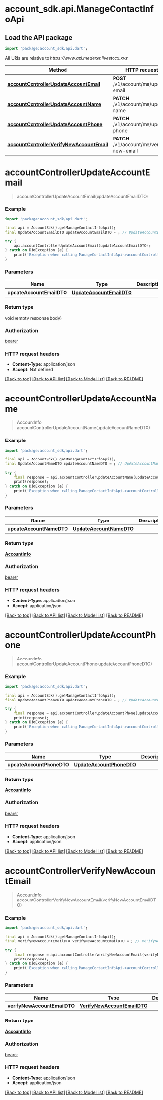 # account_sdk.api.ManageContactInfoApi

## Load the API package
```dart
import 'package:account_sdk/api.dart';
```

All URIs are relative to *https://www.api.medexer.livestocx.xyz*

Method | HTTP request | Description
------------- | ------------- | -------------
[**accountControllerUpdateAccountEmail**](ManageContactInfoApi.md#accountcontrollerupdateaccountemail) | **POST** /v1/account/me/update-email | 
[**accountControllerUpdateAccountName**](ManageContactInfoApi.md#accountcontrollerupdateaccountname) | **PATCH** /v1/account/me/update-name | 
[**accountControllerUpdateAccountPhone**](ManageContactInfoApi.md#accountcontrollerupdateaccountphone) | **PATCH** /v1/account/me/update-phone | 
[**accountControllerVerifyNewAccountEmail**](ManageContactInfoApi.md#accountcontrollerverifynewaccountemail) | **PATCH** /v1/account/me/verify-new-email | 


# **accountControllerUpdateAccountEmail**
> accountControllerUpdateAccountEmail(updateAccountEmailDTO)



### Example
```dart
import 'package:account_sdk/api.dart';

final api = AccountSdk().getManageContactInfoApi();
final UpdateAccountEmailDTO updateAccountEmailDTO = ; // UpdateAccountEmailDTO | 

try {
    api.accountControllerUpdateAccountEmail(updateAccountEmailDTO);
} catch on DioException (e) {
    print('Exception when calling ManageContactInfoApi->accountControllerUpdateAccountEmail: $e\n');
}
```

### Parameters

Name | Type | Description  | Notes
------------- | ------------- | ------------- | -------------
 **updateAccountEmailDTO** | [**UpdateAccountEmailDTO**](UpdateAccountEmailDTO.md)|  | 

### Return type

void (empty response body)

### Authorization

[bearer](../README.md#bearer)

### HTTP request headers

 - **Content-Type**: application/json
 - **Accept**: Not defined

[[Back to top]](#) [[Back to API list]](../README.md#documentation-for-api-endpoints) [[Back to Model list]](../README.md#documentation-for-models) [[Back to README]](../README.md)

# **accountControllerUpdateAccountName**
> AccountInfo accountControllerUpdateAccountName(updateAccountNameDTO)



### Example
```dart
import 'package:account_sdk/api.dart';

final api = AccountSdk().getManageContactInfoApi();
final UpdateAccountNameDTO updateAccountNameDTO = ; // UpdateAccountNameDTO | 

try {
    final response = api.accountControllerUpdateAccountName(updateAccountNameDTO);
    print(response);
} catch on DioException (e) {
    print('Exception when calling ManageContactInfoApi->accountControllerUpdateAccountName: $e\n');
}
```

### Parameters

Name | Type | Description  | Notes
------------- | ------------- | ------------- | -------------
 **updateAccountNameDTO** | [**UpdateAccountNameDTO**](UpdateAccountNameDTO.md)|  | 

### Return type

[**AccountInfo**](AccountInfo.md)

### Authorization

[bearer](../README.md#bearer)

### HTTP request headers

 - **Content-Type**: application/json
 - **Accept**: application/json

[[Back to top]](#) [[Back to API list]](../README.md#documentation-for-api-endpoints) [[Back to Model list]](../README.md#documentation-for-models) [[Back to README]](../README.md)

# **accountControllerUpdateAccountPhone**
> AccountInfo accountControllerUpdateAccountPhone(updateAccountPhoneDTO)



### Example
```dart
import 'package:account_sdk/api.dart';

final api = AccountSdk().getManageContactInfoApi();
final UpdateAccountPhoneDTO updateAccountPhoneDTO = ; // UpdateAccountPhoneDTO | 

try {
    final response = api.accountControllerUpdateAccountPhone(updateAccountPhoneDTO);
    print(response);
} catch on DioException (e) {
    print('Exception when calling ManageContactInfoApi->accountControllerUpdateAccountPhone: $e\n');
}
```

### Parameters

Name | Type | Description  | Notes
------------- | ------------- | ------------- | -------------
 **updateAccountPhoneDTO** | [**UpdateAccountPhoneDTO**](UpdateAccountPhoneDTO.md)|  | 

### Return type

[**AccountInfo**](AccountInfo.md)

### Authorization

[bearer](../README.md#bearer)

### HTTP request headers

 - **Content-Type**: application/json
 - **Accept**: application/json

[[Back to top]](#) [[Back to API list]](../README.md#documentation-for-api-endpoints) [[Back to Model list]](../README.md#documentation-for-models) [[Back to README]](../README.md)

# **accountControllerVerifyNewAccountEmail**
> AccountInfo accountControllerVerifyNewAccountEmail(verifyNewAccountEmailDTO)



### Example
```dart
import 'package:account_sdk/api.dart';

final api = AccountSdk().getManageContactInfoApi();
final VerifyNewAccountEmailDTO verifyNewAccountEmailDTO = ; // VerifyNewAccountEmailDTO | 

try {
    final response = api.accountControllerVerifyNewAccountEmail(verifyNewAccountEmailDTO);
    print(response);
} catch on DioException (e) {
    print('Exception when calling ManageContactInfoApi->accountControllerVerifyNewAccountEmail: $e\n');
}
```

### Parameters

Name | Type | Description  | Notes
------------- | ------------- | ------------- | -------------
 **verifyNewAccountEmailDTO** | [**VerifyNewAccountEmailDTO**](VerifyNewAccountEmailDTO.md)|  | 

### Return type

[**AccountInfo**](AccountInfo.md)

### Authorization

[bearer](../README.md#bearer)

### HTTP request headers

 - **Content-Type**: application/json
 - **Accept**: application/json

[[Back to top]](#) [[Back to API list]](../README.md#documentation-for-api-endpoints) [[Back to Model list]](../README.md#documentation-for-models) [[Back to README]](../README.md)

